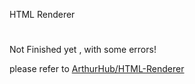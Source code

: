 HTML Renderer 
# 
Not Finished yet , with some errors!

please refer to [ ArthurHub/HTML-Renderer](https://github.com/ArthurHub/HTML-Renderer)
 